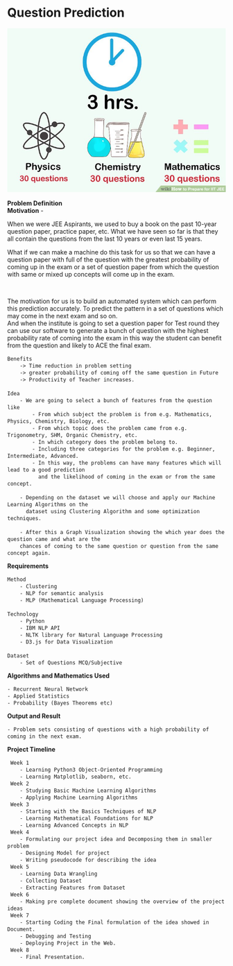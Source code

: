 # Question Prediction<br>
![IIT Question Icon](https://github.com/Ajay-2007/mini-project/blob/master/Project%20Ideas/images/question_prediction.jpg)

<b>Problem Definition</b></br>
    <b>Motivation</b>
        - <p>When we were JEE Aspirants, we used to buy a book on the past 10-year question paper, practice paper, etc. What we have seen so far is that they all contain the questions from the last 10 years
        or even last 15 years.</p>
    <p>What if we can make a machine do this task for us so that we can have a question paper with full of the question with the greatest probability of coming up in the exam
        or a set of question paper from which the question with same or mixed up concepts will come up in the exam.
        </p>  
        <p>The motivation for us is to build an automated system which can perform this prediction accurately.
        To predict the pattern in a set of questions which may come in the next exam and so on.
        <br>
        And when the institute is going to set a question paper for Test round they can 
        use our software to generate a bunch of question with the highest probability rate of coming into the exam
        in this way the student can benefit from the question and likely to ACE the final exam.


    Benefits
        -> Time reduction in problem setting
        -> greater probability of coming off the same question in Future
        -> Productivity of Teacher increases.

    Idea
        - We are going to select a bunch of features from the question like
            - From which subject the problem is from e.g. Mathematics, Physics, Chemistry, Biology, etc.
            - From which topic does the problem came from e.g. Trigonometry, SHM, Organic Chemistry, etc.
            - In which category does the problem belong to.
            - Including three categories for the problem e.g. Beginner, Intermediate, Advanced.
            - In this way, the problems can have many features which will lead to a good prediction 
              and the likelihood of coming in the exam or from the same concept.

        - Depending on the dataset we will choose and apply our Machine Learning Algorithms on the
          dataset using Clustering Algorithm and some optimization techniques.

        - After this a Graph Visualization showing the which year does the question came and what are the
        chances of coming to the same question or question from the same concept again. 
    
<b>Requirements</b>

    Method
        - Clustering
        - NLP for semantic analysis
        - MLP (Mathematical Language Processing)

    Technology
        - Python
        - IBM NLP API
        - NLTK library for Natural Language Processing
        - D3.js for Data Visualization

    Dataset
        - Set of Questions MCQ/Subjective

<b>Algorithms and Mathematics Used</b>


    - Recurrent Neural Network
    - Applied Statistics
    - Probability (Bayes Theorems etc)

<b>Output and Result</b>


    - Problem sets consisting of questions with a high probability of coming in the next exam.
    
<b> Project Timeline </b><br>

     Week 1
        - Learning Python3 Object-Oriented Programming
        - Learning Matplotlib, seaborn, etc.
     Week 2
        - Studying Basic Machine Learning Algorithms
        - Applying Machine Learning Algorithms
     Week 3
        - Starting with the Basics Techniques of NLP
        - Learning Mathematical Foundations for NLP
        - Learning Advanced Concepts in NLP
     Week 4
        - Formulating our project idea and Decomposing them in smaller problem
        - Designing Model for project
        - Writing pseudocode for describing the idea
     Week 5
        - Learning Data Wrangling
        - Collecting Dataset
        - Extracting Features from Dataset
     Week 6
        - Making pre complete document showing the overview of the project ideas
     Week 7
        - Starting Coding the Final formulation of the idea showed in Document.
        - Debugging and Testing
        - Deploying Project in the Web.
     Week 8
        - Final Presentation.
